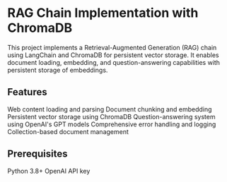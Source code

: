 # RAG Chain Implementation with ChromaDB
This project implements a Retrieval-Augmented Generation (RAG) chain using LangChain and ChromaDB for persistent vector storage. It enables document loading, embedding, and question-answering capabilities with persistent storage of embeddings.
## Features

Web content loading and parsing
Document chunking and embedding
Persistent vector storage using ChromaDB
Question-answering system using OpenAI's GPT models
Comprehensive error handling and logging
Collection-based document management

## Prerequisites

Python 3.8+
OpenAI API key
